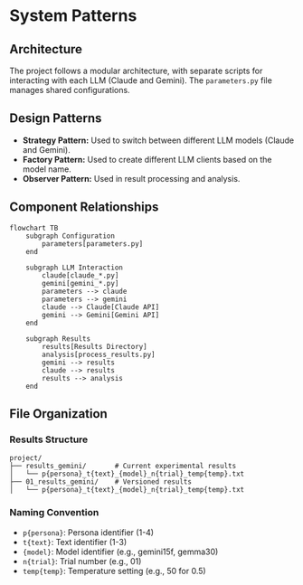 # System Patterns

## Architecture

The project follows a modular architecture, with separate scripts for interacting with each LLM (Claude and Gemini). The `parameters.py` file manages shared configurations.

## Design Patterns

- **Strategy Pattern:** Used to switch between different LLM models (Claude and Gemini).
- **Factory Pattern:** Used to create different LLM clients based on the model name.
- **Observer Pattern:** Used in result processing and analysis.

## Component Relationships

```mermaid
flowchart TB
    subgraph Configuration
        parameters[parameters.py]
    end

    subgraph LLM Interaction
        claude[claude_*.py]
        gemini[gemini_*.py]
        parameters --> claude
        parameters --> gemini
        claude --> Claude[Claude API]
        gemini --> Gemini[Gemini API]
    end

    subgraph Results
        results[Results Directory]
        analysis[process_results.py]
        gemini --> results
        claude --> results
        results --> analysis
    end
```

## File Organization

### Results Structure
```
project/
├── results_gemini/       # Current experimental results
│   └── p{persona}_t{text}_{model}_n{trial}_temp{temp}.txt
├── 01_results_gemini/    # Versioned results
│   └── p{persona}_t{text}_{model}_n{trial}_temp{temp}.txt
```

### Naming Convention
- `p{persona}`: Persona identifier (1-4)
- `t{text}`: Text identifier (1-3)
- `{model}`: Model identifier (e.g., gemini15f, gemma30)
- `n{trial}`: Trial number (e.g., 01)
- `temp{temp}`: Temperature setting (e.g., 50 for 0.5)
